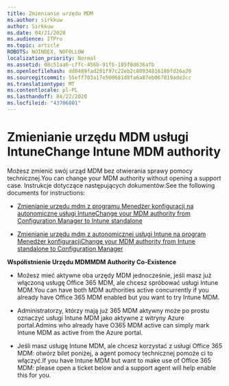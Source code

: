 ```yaml
---
title: Zmienianie urzędu MDM
ms.author: sirkkuw
author: Sirkkuw
ms.date: 04/21/2020
ms.audience: ITPro
ms.topic: article
ROBOTS: NOINDEX, NOFOLLOW
localization_priority: Normal
ms.assetid: 08c51aa6-cffc-456b-91fb-185f0d636afb
ms.openlocfilehash: dd0489fad201f97c22eb2c80934816186fd26a20
ms.sourcegitcommit: 55eff703a17e500681d8fa6a87eb067019ade3cc
ms.translationtype: MT
ms.contentlocale: pl-PL
ms.lasthandoff: 04/22/2020
ms.locfileid: "43706801"
---
```

# <a name="change-intune-mdm-authority"></a><span data-ttu-id="b0d33-102">Zmienianie urzędu MDM usługi Intune</span><span class="sxs-lookup"><span data-stu-id="b0d33-102">Change Intune MDM authority</span></span>

<span data-ttu-id="b0d33-103">Możesz zmienić swój urząd MDM bez otwierania sprawy pomocy technicznej.</span><span class="sxs-lookup"><span data-stu-id="b0d33-103">You can change your MDM authority without opening a support case.</span></span> <span data-ttu-id="b0d33-104">Instrukcje dotyczące następujących dokumentów:</span><span class="sxs-lookup"><span data-stu-id="b0d33-104">See the following documents for instructions:</span></span>
  
- [<span data-ttu-id="b0d33-105">Zmienianie urzędu mdm z programu Menedżer konfiguracji na autonomiczne usługi Intune</span><span class="sxs-lookup"><span data-stu-id="b0d33-105">Change your MDM authority from Configuration Manager to Intune standalone</span></span>](https://docs.microsoft.com/configmgr/mdm/deploy-use/migrate-change-mdm-authority)
    
- [<span data-ttu-id="b0d33-106">Zmienianie urzędu mdm z autonomicznej usługi Intune na program Menedżer konfiguracji</span><span class="sxs-lookup"><span data-stu-id="b0d33-106">Change your MDM authority from Intune standalone to Configuration Manager</span></span>](https://docs.microsoft.com/configmgr/mdm/deploy-use/change-mdm-authority)
    
 <span data-ttu-id="b0d33-107">**Współistnienie Urzędu MDM**</span><span class="sxs-lookup"><span data-stu-id="b0d33-107">**MDM Authority Co-Existence**</span></span>
  
- <span data-ttu-id="b0d33-108">Możesz mieć aktywne oba urzędy MDM jednocześnie, jeśli masz już włączoną usługę Office 365 MDM, ale chcesz spróbować usługi Intune MDM.</span><span class="sxs-lookup"><span data-stu-id="b0d33-108">You can have both MDM authorities active concurrently if you already have Office 365 MDM enabled but you want to try Intune MDM.</span></span>
    
- <span data-ttu-id="b0d33-109">Administratorzy, którzy mają już 365 MDM aktywny może po prostu oznaczyć usługi Intune MDM jako aktywne z witryny Azure portal.</span><span class="sxs-lookup"><span data-stu-id="b0d33-109">Admins who already have O365 MDM active can simply mark Intune MDM as active from the Azure portal.</span></span>
    
- <span data-ttu-id="b0d33-110">Jeśli masz usługę Intune MDM, ale chcesz korzystać z usługi Office 365 MDM: otwórz bilet poniżej, a agent pomocy technicznej pomoże ci to włączyć.</span><span class="sxs-lookup"><span data-stu-id="b0d33-110">If you have Intune MDM but want to make use of Office 365 MDM: please open a ticket below and a support agent will help enable this for you.</span></span>
    


